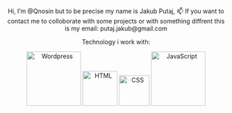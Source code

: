 <p align="center">
Hi, I’m @Qnosin but to be precise my name is Jakub Putaj,
📫 If you want to contact me to colloborate with some projects or with something diffrent this is my email: putaj.jakub@gmail.com
 </p>




  
 <p align='center'>Technology i work with: </p>
<div align="center">
	<img width="125" src="https://img.shields.io/badge/Wordpress-21759B?style=for-the-badge&logo=wordpress&logoColor=white" alt="Wordpress" title="Wordpress"/>
         <img width="80" src="https://img.shields.io/badge/HTML-239120?style=for-the-badge&logo=html5&logoColor=white" alt="HTML" title="HTML"/>
	 <img width="70" src="https://img.shields.io/badge/CSS-239120?&style=for-the-badge&logo=css3&logoColor=white" alt="CSS" title="CSS"/>
	 <img width="125" src="https://img.shields.io/badge/JavaScript-F7DF1E?style=for-the-badge&logo=javascript&logoColor=black" alt="JavaScript" title="JavaScript"/>
</div>
  
  



<!---
Qnosin/Qnosin is a ✨ special ✨ repository because its `README.md` (this file) appears on your GitHub profile.
You can click the Preview link to take a look at your changes.
--->
